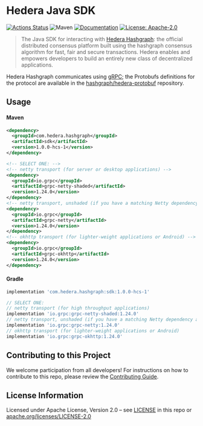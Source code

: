 # Hedera Java SDK
[![Actions Status](https://github.com/hashgraph/hedera-sdk-java/workflows/Java/badge.svg
)](https://github.com/hashgraph/hedera-sdk-java/actions?query=workflow%3AJava)
![Maven](https://img.shields.io/maven-central/v/com.hedera.hashgraph/sdk/0.8)
[![Documentation](https://img.shields.io/badge/javadoc-reference-informational)](https://hashgraph.github.io/hedera-sdk-java/)
[![License: Apache-2.0](https://img.shields.io/badge/license-Apache--2.0-green)](https://github.com/hashgraph/hedera-sdk-java/blob/master/LICENSE)

> The Java SDK for interacting with [Hedera Hashgraph]: the official distributed consensus
> platform built using the hashgraph consensus algorithm for fast, fair and secure
> transactions. Hedera enables and empowers developers to build an entirely new
> class of decentralized applications.

[Hedera Hashgraph]: https://hedera.com/

Hedera Hashgraph communicates using [gRPC]; the Protobufs definitions for the protocol are
available in the [hashgraph/hedera-protobuf] repository.

[gRPC]: https://grpc.io
[hashgraph/hedera-protobuf]: https://github.com/hashgraph/hedera-protobuf

## Usage

#### Maven

```xml
<dependency>
  <groupId>com.hedera.hashgraph</groupId>
  <artifactId>sdk</artifactId>
  <version>1.0.0-hcs-1</version>
</dependency>

<!-- SELECT ONE: -->
<!-- netty transport (for server or desktop applications) -->
<dependency>
  <groupId>io.grpc</groupId>
  <artifactId>grpc-netty-shaded</artifactId>
  <version>1.24.0</version>
</dependency>
<!-- netty transport, unshaded (if you have a matching Netty dependency already) -->
<dependency>
  <groupId>io.grpc</groupId>
  <artifactId>grpc-netty</artifactId>
  <version>1.24.0</version>
</dependency>
<!-- okhttp transport (for lighter-weight applications or Android) -->
<dependency>
  <groupId>io.grpc</groupId>
  <artifactId>grpc-okhttp</artifactId>
  <version>1.24.0</version>
</dependency>
```

#### Gradle

```groovy
implementation 'com.hedera.hashgraph:sdk:1.0.0-hcs-1'

// SELECT ONE:
// netty transport (for high throughput applications)
implementation 'io.grpc:grpc-netty-shaded:1.24.0'
// netty transport, unshaded (if you have a matching Netty dependency already)
implementation 'io.grpc:grpc-netty:1.24.0'
// okhttp transport (for lighter-weight applications or Android)
implementation 'io.grpc:grpc-okhttp:1.24.0'
```

## Contributing to this Project

We welcome participation from all developers!
For instructions on how to contribute to this repo, please
review the [Contributing Guide](CONTRIBUTING.md).

## License Information

Licensed under Apache License,
Version 2.0 – see [LICENSE](LICENSE) in this repo
or [apache.org/licenses/LICENSE-2.0](http://www.apache.org/licenses/LICENSE-2.0)
